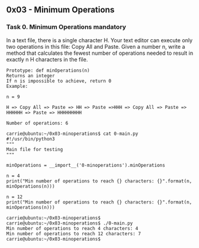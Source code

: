 ## 0x03 - Minimum Operations
### Task 0. Minimum Operations mandatory
In a text file, there is a single character H. Your text editor can execute only two operations in this file: Copy All and Paste. Given a number n, write a method that calculates the fewest number of operations needed to result in exactly n H characters in the file.
```
Prototype: def minOperations(n)
Returns an integer
If n is impossible to achieve, return 0
Example:

n = 9

H => Copy All => Paste => HH => Paste =>HHH => Copy All => Paste => HHHHHH => Paste => HHHHHHHHH

Number of operations: 6

carrie@ubuntu:~/0x03-minoperations$ cat 0-main.py
#!/usr/bin/python3
"""
Main file for testing
"""

minOperations = __import__('0-minoperations').minOperations

n = 4
print("Min number of operations to reach {} characters: {}".format(n, minOperations(n)))

n = 12
print("Min number of operations to reach {} characters: {}".format(n, minOperations(n)))

carrie@ubuntu:~/0x03-minoperations$
carrie@ubuntu:~/0x03-minoperations$ ./0-main.py
Min number of operations to reach 4 characters: 4
Min number of operations to reach 12 characters: 7
carrie@ubuntu:~/0x03-minoperations$
```